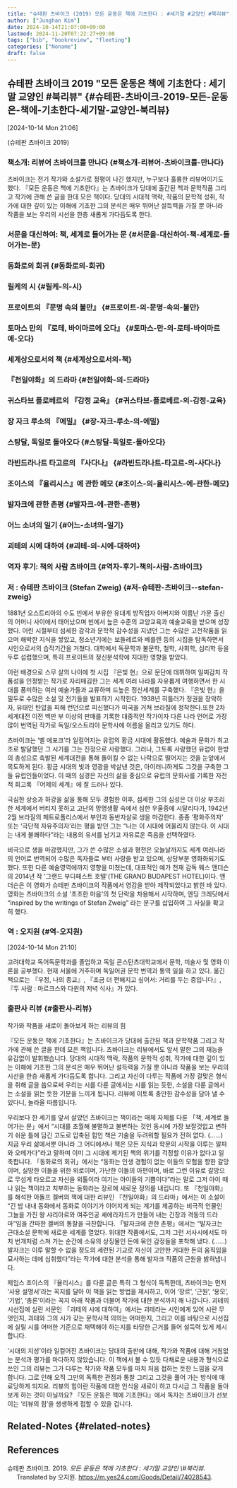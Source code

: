 ```yaml
---
title: "슈테판 츠바이크 (2019) 모든 운동은 책에 기초한다 : #세기말 #교양인 #북리뷰"
author: ["Junghan Kim"]
date: 2024-10-14T21:07:00+09:00
lastmod: 2024-11-20T07:22:27+09:00
tags: ["bib", "bookreview", "fleeting"]
categories: ["Noname"]
draft: false
---
```


<!--more-->


## 슈테판 츠바이크 2019 "모든 운동은 책에 기초한다 : 세기말 교양인 #북리뷰" {#슈테판-츠바이크-2019-모든-운동은-책에-기초한다-세기말-교양인-북리뷰}

<span class="timestamp-wrapper"><span class="timestamp">[2024-10-14 Mon 21:06]</span></span>

(슈테판 츠바이크 2019)


### 책소개: 리뷰어 츠바이크를 만나다 {#책소개-리뷰어-츠바이크를-만나다}

츠바이크는 전기 작가와 소설가로 정평이 나긴 했지만, 누구보다 훌륭한 리뷰어이기도 했다. 『모든 운동은 책에 기초한다』는 츠바이크가 당대에 출간된 책과 문학작품 그리고 작가에 관해 쓴 글을 한데 모은 책이다. 당대의 시대적 맥락, 작품의 문학적 성취, 작가에 대한 깊이 있는 이해에 기초한 그의 분석은 매우 뛰어난 설득력을 가질 뿐 아니라 작품을 보는 우리의 시선을 한층 새롭게 가다듬도록 한다.


### 서문을 대신하여: 책, 세계로 들어가는 문 {#서문을-대신하여-책-세계로-들어가는-문}


### 동화로의 회귀 {#동화로의-회귀}


### 릴케의 시 {#릴케-의-시}


### 프로이트의 『문명 속의 불만』 {#프로이트-의-문명-속의-불만}


### 토마스 만의 『로테, 바이마르에 오다』 {#토마스-만-의-로테-바이마르에-오다}


### 세계상으로서의 책 {#세계상으로서의-책}


### 『천일야화』의 드라마 {#천일야화-의-드라마}


### 귀스타브 플로베르의 『감정 교육』 {#귀스타브-플로베르-의-감정-교육}


### 장 자크 루소의 『에밀』 {#장-자크-루소-의-에밀}


### 스탕달, 독일로 돌아오다 {#스탕달-독일로-돌아오다}


### 라빈드라나트 타고르의 『사다나』 {#라빈드라나트-타고르-의-사다나}


### 조이스의 『율리시스』에 관한 메모 {#조이스-의-율리시스-에-관한-메모}


### 발자크에 관한 촌평 {#발자크-에-관한-촌평}


### 어느 소녀의 일기 {#어느-소녀의-일기}


### 괴테의 시에 대하여 {#괴테-의-시에-대하여}


### 역자 후기: 책의 사람 츠바이크 {#역자-후기-책의-사람-츠바이크}


### 저 : 슈테판 츠바이크 (Stefan Zweig) {#저-슈테판-츠바이크--stefan-zweig}

1881년 오스트리아의 수도 빈에서 부유한 유대계 방직업자 아버지와 이름난 가문 출신의 어머니 사이에서 태어났으며 빈에서 높은 수준의 교양교육과 예술교육을 받으며 성장했다. 어린 시절부터 섬세한 감각과 문학적 감수성을 지녔던 그는 수많은 고전작품을 읽으며 해박한 지식을 쌓았고, 청소년기에는 보들레르와 베를렌 등의 시집을 탐독하면서 시인으로서의 습작기간을 거쳤다. 대학에서 독문학과 불문학, 철학, 사회학, 심리학 등을 두루 섭렵했으며, 특히 프로이트의 정신분석학에 지대한 영향을 받았다.

이런 배경으로 스무 살의 나이에 첫 시집 『은빛 현』으로 문단에 데뷔하여 일찌감치 작품성을 인정받는 작가로 자리매김한 그는 세계 여러 나라를 자유롭게 여행하면서 한 시대를 풍미하는 여러 예술가들과 교류하며 드높은 정신세계를 구축했다. 『은빛 현』을 필두로 수많은 소설 및 전기들을 발표하기 시작한다. 1938년 히틀러가 정권을 장악하자, 유태인 탄압을 피해 런던으로 피신했다가 미국을 거쳐 브라질에 정착한다.또한 2차 세계대전 이전 백만 부 이상의 판매를 기록한 대중적인 작가이자 다른 나라 언어로 가장 많이 번역된 작가로 독일/오스트리아 문학사에 이름을 올리고 있기도 하다.

츠바이크는 ‘벨 에포크’라 일컬어지는 유럽의 황금 시대에 활동했다. 예술과 문화가 최고조로 발달했던 그 시기를 그는 진정으로 사랑했다. 그러나, 그토록 사랑했던 유럽이 한방의 총성으로 촉발된 세계대전을 통해 돌이킬 수 없는 나락으로 떨어지는 것을 눈앞에서 목도하게 된다. 황금 시대의 빛과 영광을 박살낸 것은, 아이러니하게도 그것을 구축한 그들 유럽인들이었다. 이 때의 심경은 자신의 삶을 중심으로 유럽의 문화사를 기록한 자전적 회고록 『어제의 세계』에 잘 드러나 있다.

극심한 상승과 하강을 삶을 통해 모두 경험한 이후, 섬세한 그의 심성은 더 이상 부조리한 세계에서 버티지 못하고 고난의 망명생활 속에서 심한 우울증에 시달리다가, 1942년 2월 브라질의 페트로폴리스에서 부인과 동반자살로 생을 마감한다. 종종 ‘평화주의자’ 또는 ‘극단적 자유주의자’라는 평을 받던 그는 “나는 이 시대에 어울리지 않는다. 이 시대는 내게 불쾌하다”라는 내용의 유서를 남기고 자유로운 죽음을 선택하였다.

비극으로 생을 마감했지만, 그가 쓴 수많은 소설과 평전은 오늘날까지도 세계 여러나라의 언어로 번역되어 수많은 독자들로 부터 사랑을 받고 있으며, 상당부분 영화화되기도 했다. 또한 다른 예술영역에까지 영향을 미쳤는데, 대표적인 예가 천재 감독 웨스 앤더슨의 2014년 작 '그랜드 부다페스트 호텔'(THE GRAND BUDAPEST HOTEL)이다. 앤더슨은 이 영화가 슈테판 츠바이크의 작품에서 영감을 받아 제작되었다고 밝힌 바 있다. 영화는 츠바이크의 소설 '초초한 마음'의 첫 단락을 차용해서 시작하며, 엔딩 크레딧에서 “inspired by the writings of Stefan Zweig” 라는 문구를 삽입하여 그 사실을 확고히 했다.


### 역 : 오지원 {#역-오지원}

<span class="timestamp-wrapper"><span class="timestamp">[2024-10-14 Mon 21:10]</span></span>

고려대학교 독어독문학과를 졸업하고 독일 콘스탄츠대학교에서 문학, 미술사 및 영화 이론을 공부했다. 현재 서울에 거주하며 독일어권 문학 번역과 통역 일을 하고 있다. 옮긴 책으로는 『우정, 나의 종교』, 『조금 더 편해지고 싶어서: 거리를 두는 중입니다』, 『두 사람 : 마르크스와 다윈의 저녁 식사』가 있다.


### 출판사 리뷰 {#출판사-리뷰}

작가와 작품을 새로이 돌아보게 하는 리뷰의 힘

『모든 운동은 책에 기초한다』는 츠바이크가 당대에 출간된 책과 문학작품 그리고 작가에 관해 쓴 글을 한데 모은 책입니다. 츠바이크는 리뷰에서도 앞서 말한 그의 재능을 유감없이 발휘했습니다. 당대의 시대적 맥락, 작품의 문학적 성취, 작가에 대한 깊이 있는 이해에 기초한 그의 분석은 매우 뛰어난 설득력을 가질 뿐 아니라 작품을 보는 우리의 시선을 한층 새롭게 가다듬도록 합니다. 그리고 자신이 다루는 작품에 가장 걸맞은 형식을 취해 글을 씀으로써 우리는 시를 다룬 글에서는 시를 읽는 듯한, 소설을 다룬 글에서는 소설을 읽는 듯한 기분을 느끼게 됩니다. 리뷰에 이토록 충만한 감수성을 담아 낼 수 있다니, 놀라울 따름입니다.

우리보다 한 세기를 앞서 살았던 츠바이크는 책이라는 매체 자체를 다룬 「책, 세계로 들어가는 문」에서 “시대를 초월해 불멸하고 불변하는 것인 동시에 가장 보잘것없고 변하기 쉬운 틀에 담긴 고도로 압축된 힘인 책은 기술을 두려워할 필요가 전혀 없다. (……) 지금 우리 삶에서뿐 아니라 그 어디에서나 책은 모든 지식과 학문의 시작을 이루는 알파와 오메가다”라고 말하며 이미 그 시대에 제기된 책의 위기를 걱정할 이유가 없다고 일축합니다. 「동화로의 회귀」에서는 “동화는 인생 경험이 없는 이들의 모험을 향한 갈망이며, 실망한 이들을 위한 위로이며, 가난한 이들의 아편이며, 바로 그런 이유로 갈망으로 무섭게 타오르고 자신을 외톨이라 여기는 아이들의 기쁨이다”라는 말로 그저 아이 때나 읽는 책이라고 치부하는 동화라는 장르에 새로운 정의를 내립니다. 또 『천일야화』를 해석한 아돌프 겔버의 책에 대한 리뷰인 『천일야화』의 드라마」에서는 이 소설이 “긴 밤 내내 동화에서 동화로 이야기가 이어지게 되는 계기를 제공하는 비극적 인물인 그늘을 가진 왕 샤리아르와 여주인공 셰에라자드가 만들어 내는 긴장과 격동의 드라마”임을 간파한 겔버의 통찰을 극찬합니다. 「발자크에 관한 촌평」에서는 “발자크는 근대소설 문학에 새로운 세계를 열었다. 위대한 작품에서도, 그저 그런 서사시에서도 마치 번개처럼 스쳐 가는 순간에 소유의 상징물인 돈에 묶인 감정들을 포착해 냈다. (……) 발자크는 이루 말할 수 없을 정도의 세련된 기교로 자신이 고안한 거대한 돈의 움직임을 묘사하는 데에 심취했다”라는 작가에 대한 분석을 통해 발자크 작품의 근원을 밝혀냅니다.

제임스 조이스의 『율리시스』를 다룬 글은 특히 그 형식이 독특한데, 츠바이크는 먼저 ‘사용 설명서’라는 꼭지를 달아 이 책을 읽는 방법을 제시하고, 이어 ‘장르’, ‘근원’, ‘용모’, ‘기법’, ‘총론’이라는 꼭지 아래 작품과 더불어 작가에 대한 분석까지 해 나갑니다. 괴테의 시선집에 실린 서문인 「괴테의 시에 대하여」에서는 괴테라는 시인에게 있어 시란 무엇인지, 괴테와 그의 시가 갖는 문학사적 의의는 어떠한지, 그리고 이를 바탕으로 시선집에 실릴 시를 어떠한 기준으로 채택해야 하는지를 타당한 근거를 들어 설득력 있게 제시합니다.

‘시대의 지성’이라 일컬어진 츠바이크는 당대의 출판에 대해, 작가와 작품에 대해 거침없는 분석과 평가를 마다하지 않았습니다. 이 책에서 볼 수 있듯 다채로운 내용과 형식으로 쓰인 그의 리뷰는 그가 다루는 작가와 작품 모두를 마치 처음 접하는 듯한 느낌을 갖게 합니다. 그로 인해 오직 그만의 독특한 관점과 통찰 그리고 그것을 풀어 가는 방식에 매료당하게 되지요. 리뷰의 힘이란 작품에 대한 인식을 새로이 하고 다시금 그 작품을 돌아보게 하는 것이 아닐까요? 『모든 운동은 책에 기초한다』에서 독자는 츠바이크가 선보이는 ‘리뷰의 힘’을 생생하게 접할 수 있을 겁니다.


## Related-Notes {#related-notes}

## References

<style>.csl-entry{text-indent: -1.5em; margin-left: 1.5em;}</style><div class="csl-bib-body">
  <div class="csl-entry">슈테판 츠바이크. 2019. <i>모든 운동은 책에 기초한다 : 세기말 교양인 \#북리뷰</i>. Translated by 오지원. <a href="https://m.yes24.com/Goods/Detail/74028543">https://m.yes24.com/Goods/Detail/74028543</a>.</div>
</div>
